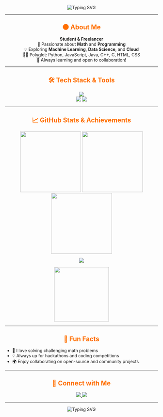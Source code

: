 <!-- Animated, Dark-Themed, Stat-Rich Profile README for AryanERTash -->

<p align="center">
  <img src="https://readme-typing-svg.demolab.com?font=Fira+Code&size=30&duration=2000&pause=500&color=FF6F00&center=true&vCenter=true&width=800&lines=Hey%2C+I'm+Chetan+Yadav+%F0%9F%91%8B;Student+%7C+Freelancer+%7C+Math+Lover;Cloud+%7C+ML+%7C+Data+Science+Explorer;Let's+build+something+awesome+together+%F0%9F%92%A1" alt="Typing SVG">
</p>

---

<h2 align="center" style="color:#FF6F00;">🌑 About Me</h2>

<p align="center">
  <b>Student & Freelancer</b><br>
  🚀 Passionate about <b>Math</b> and <b>Programming</b><br>
  💡 Exploring <b>Machine Learning</b>, <b>Data Science</b>, and <b>Cloud</b><br>
  🧑‍💻 Polyglot: Python, JavaScript, Java, C++, C, HTML, CSS<br>
  🌃 Always learning and open to collaboration!
</p>

---

<h2 align="center" style="color:#FF6F00;">🛠️ Tech Stack & Tools</h2>

<p align="center">
  <img src="https://skillicons.dev/icons?i=python,js,java,cpp,c,html,css,cloud,git,linux&theme=dark" />
  <br>
  <img src="https://img.shields.io/badge/-Machine%20Learning-FF6F00?style=for-the-badge" />
  <img src="https://img.shields.io/badge/-Data%20Science-4B8BBE?style=for-the-badge" />
</p>

---

<h2 align="center" style="color:#FF6F00;">📈 GitHub Stats & Achievements</h2>

<p align="center">
  <img src="https://github-readme-stats.vercel.app/api?username=AryanERTash&show_icons=true&theme=tokyonight&hide_border=true&border_radius=20" height="200" />
  <img src="https://github-readme-streak-stats.herokuapp.com?user=AryanERTash&theme=tokyonight&hide_border=true&border_radius=20" height="200" />
  <img src="https://github-readme-stats.vercel.app/api/top-langs/?username=AryanERTash&layout=compact&theme=tokyonight&hide_border=true&border_radius=20" height="200" />
</p>

<p align="center">
  <img src="https://github-profile-trophy.vercel.app/?username=AryanERTash&theme=discord&margin-w=10&column=7" />
</p>

<p align="center">
  <img src="https://github-readme-activity-graph.vercel.app/graph?username=AryanERTash&theme=tokyo-night&hide_border=true" height="180" />
</p>

---

<h2 align="center" style="color:#FF6F00;">🌟 Fun Facts</h2>

<ul>
  <li>🧩 I love solving challenging math problems</li>
  <li>💡 Always up for hackathons and coding competitions</li>
  <li>🌍 Enjoy collaborating on open-source and community projects</li>
</ul>

---

<h2 align="center" style="color:#FF6F00;">📲 Connect with Me</h2>

<p align="center">
  <a href="https://www.linkedin.com/in/chetan-yadav-582491335?utm_source=share&utm_campaign=share_via&utm_content=profile&utm_medium=android_app" target="_blank">
    <img src="https://img.shields.io/badge/-LinkedIn-0077B5?style=for-the-badge&logo=linkedin&logoColor=white"/>
  </a>
  <a href="https://www.instagram.com/chetan_rao9999?igsh=aDlncWUwODgzdWE0" target="_blank">
    <img src="https://img.shields.io/badge/-Instagram-E4405F?style=for-the-badge&logo=instagram&logoColor=white"/>
  </a>
</p>

---

<p align="center">
  <img src="https://readme-typing-svg.demolab.com?font=Fira+Code&size=22&pause=1000&color=FF6F00&center=true&vCenter=true&width=435&lines=Thanks+for+visiting+my+profile!;Happy+Coding!+%F0%9F%9A%80" alt="Typing SVG"/>
</p>
